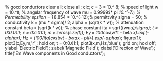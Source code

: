 % good conductors
clear all;
close all;
clc;
c = 3 * 10.^ 8; % speed of light
w = 10.^8; % angular frequency of wave
mu = 0.99999* pi *10.^(-7); % Permeability
epsilon = 1* 8.854 * 10.^(-12);% permittivity
sigma = 50; % conductivity
k = (mu * sigma)/ 2;
alpha = (sqrt(k * w)); % attenuation constant
beta = (sqrt(k * w)); % phase constant
ita = sqrt((w*mu)/sigma);
t = 0:0.01:1;
x = 0:0.01:1;
m = zeros(size(t));
Ey = 100*cos(w*t - beta *x).*exp(-alpha*x);
Hz = (100/ita)*cos(w*t - beta*x - pi/4).*exp(-alpha*x);
figure(1);
plot3(x,Ey,m,'r');
hold on;
t = 0:0.01:1;
plot3(x,m,Hz,'blue');
grid on;
hold off;
ylabel('Electric Field');
zlabel('Magnetic Field');
xlabel('Direction of Wave');
title('Em Wave components in Good conductors');
